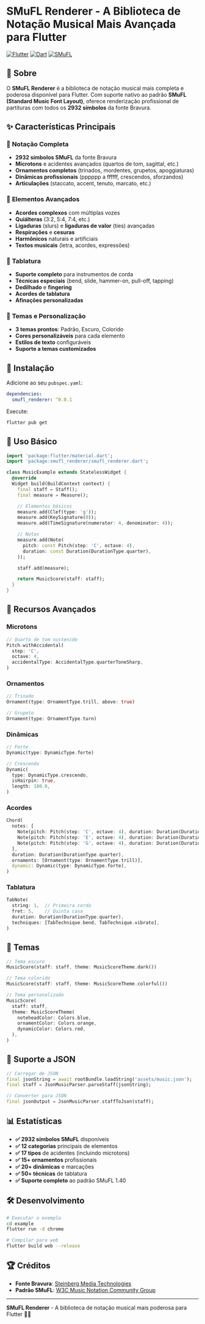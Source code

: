 # SMuFL Renderer - A Biblioteca de Notação Musical Mais Avançada para Flutter

[![Flutter](https://img.shields.io/badge/Flutter-3.32.8+-blue.svg)](https://flutter.dev/)
[![Dart](https://img.shields.io/badge/Dart-3.8.1+-blue.svg)](https://dart.dev/)
[![SMuFL](https://img.shields.io/badge/SMuFL-1.40-green.svg)](https://w3c.github.io/smufl/latest/)

## 🎵 Sobre

O **SMuFL Renderer** é a biblioteca de notação musical mais completa e poderosa disponível para Flutter. Com suporte nativo ao padrão **SMuFL (Standard Music Font Layout)**, oferece renderização profissional de partituras com todos os **2932 símbolos** da fonte Bravura.

## ✨ Características Principais

### 🎼 **Notação Completa**
- **2932 símbolos SMuFL** da fonte Bravura
- **Microtons** e acidentes avançados (quartos de tom, sagittal, etc.)
- **Ornamentos completos** (trinados, mordentes, grupetos, apoggiaturas)
- **Dinâmicas profissionais** (pppppp a ffffff, crescendos, sforzandos)
- **Articulações** (staccato, accent, tenuto, marcato, etc.)

### 🎹 **Elementos Avançados**
- **Acordes complexos** com múltiplas vozes
- **Quiálteras** (3:2, 5:4, 7:4, etc.)
- **Ligaduras** (slurs) e **ligaduras de valor** (ties) avançadas
- **Respirações** e **cesuras**
- **Harmônicos** naturais e artificiais
- **Textos musicais** (letra, acordes, expressões)

### 🎸 **Tablatura**
- **Suporte completo** para instrumentos de corda
- **Técnicas especiais** (bend, slide, hammer-on, pull-off, tapping)
- **Dedilhado** e **fingering**
- **Acordes de tablatura**
- **Afinações personalizadas**

### 🎨 **Temas e Personalização**
- **3 temas prontos**: Padrão, Escuro, Colorido
- **Cores personalizáveis** para cada elemento
- **Estilos de texto** configuráveis
- **Suporte a temas customizados**

## 🚀 Instalação

Adicione ao seu `pubspec.yaml`:

```yaml
dependencies:
  smufl_renderer: ^0.0.1
```

Execute:

```bash
flutter pub get
```

## 📖 Uso Básico

```dart
import 'package:flutter/material.dart';
import 'package:smufl_renderer/smufl_renderer.dart';

class MusicExample extends StatelessWidget {
  @override
  Widget build(BuildContext context) {
    final staff = Staff();
    final measure = Measure();

    // Elementos básicos
    measure.add(Clef(type: 'g'));
    measure.add(KeySignature(0));
    measure.add(TimeSignature(numerator: 4, denominator: 4));

    // Notas
    measure.add(Note(
      pitch: const Pitch(step: 'C', octave: 4),
      duration: const Duration(DurationType.quarter),
    ));

    staff.add(measure);

    return MusicScore(staff: staff);
  }
}
```

## 🎵 Recursos Avançados

### Microtons

```dart
// Quarto de tom sustenido
Pitch.withAccidental(
  step: 'C',
  octave: 4,
  accidentalType: AccidentalType.quarterToneSharp,
)
```

### Ornamentos

```dart
// Trinado
Ornament(type: OrnamentType.trill, above: true)

// Grupeto
Ornament(type: OrnamentType.turn)
```

### Dinâmicas

```dart
// Forte
Dynamic(type: DynamicType.forte)

// Crescendo
Dynamic(
  type: DynamicType.crescendo,
  isHairpin: true,
  length: 100.0,
)
```

### Acordes

```dart
Chord(
  notes: [
    Note(pitch: Pitch(step: 'C', octave: 4), duration: Duration(DurationType.quarter)),
    Note(pitch: Pitch(step: 'E', octave: 4), duration: Duration(DurationType.quarter)),
    Note(pitch: Pitch(step: 'G', octave: 4), duration: Duration(DurationType.quarter)),
  ],
  duration: Duration(DurationType.quarter),
  ornaments: [Ornament(type: OrnamentType.trill)],
  dynamic: Dynamic(type: DynamicType.forte),
)
```

### Tablatura

```dart
TabNote(
  string: 1,  // Primeira corda
  fret: 5,    // Quinta casa
  duration: Duration(DurationType.quarter),
  techniques: [TabTechnique.bend, TabTechnique.vibrato],
)
```

## 🎨 Temas

```dart
// Tema escuro
MusicScore(staff: staff, theme: MusicScoreTheme.dark())

// Tema colorido
MusicScore(staff: staff, theme: MusicScoreTheme.colorful())

// Tema personalizado
MusicScore(
  staff: staff,
  theme: MusicScoreTheme(
    noteheadColor: Colors.blue,
    ornamentColor: Colors.orange,
    dynamicColor: Colors.red,
  ),
)
```

## 📄 Suporte a JSON

```dart
// Carregar de JSON
final jsonString = await rootBundle.loadString('assets/music.json');
final staff = JsonMusicParser.parseStaff(jsonString);

// Converter para JSON
final jsonOutput = JsonMusicParser.staffToJson(staff);
```

## 📊 Estatísticas

- **✅ 2932 símbolos SMuFL** disponíveis
- **✅ 12 categorias** principais de elementos
- **✅ 17 tipos** de acidentes (incluindo microtons)
- **✅ 15+ ornamentos** profissionais
- **✅ 20+ dinâmicas** e marcações
- **✅ 50+ técnicas** de tablatura
- **✅ Suporte completo** ao padrão SMuFL 1.40

## 🛠️ Desenvolvimento

```bash
# Executar o exemplo
cd example
flutter run -d chrome

# Compilar para web
flutter build web --release
```

## 🏆 Créditos

- **Fonte Bravura**: [Steinberg Media Technologies](https://www.smufl.org/fonts/)
- **Padrão SMuFL**: [W3C Music Notation Community Group](https://www.w3.org/community/music-notation/)

---

**SMuFL Renderer** - A biblioteca de notação musical mais poderosa para Flutter 🎵✨
